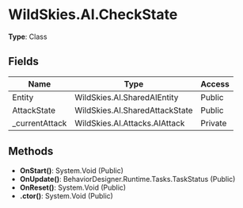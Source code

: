 ﻿# WildSkies.AI.CheckState

**Type**: Class

## Fields

| Name | Type | Access |
|------|------|--------|
| Entity | WildSkies.AI.SharedAIEntity | Public |
| AttackState | WildSkies.AI.SharedAttackState | Public |
| _currentAttack | WildSkies.AI.Attacks.AIAttack | Private |

## Methods

- **OnStart()**: System.Void (Public)
- **OnUpdate()**: BehaviorDesigner.Runtime.Tasks.TaskStatus (Public)
- **OnReset()**: System.Void (Public)
- **.ctor()**: System.Void (Public)

